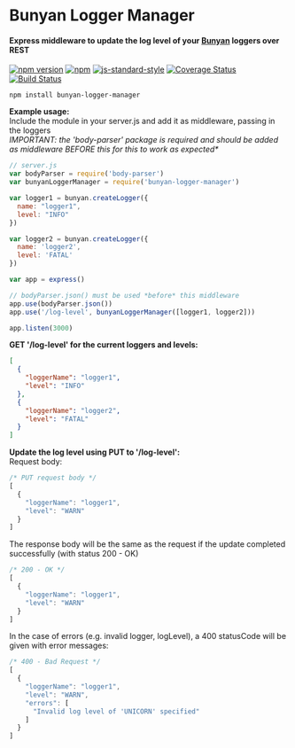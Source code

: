 # Bunyan Logger Manager
#### Express middleware to update the log level of your [Bunyan](https://github.com/trentm/node-bunyan) loggers over REST

[![npm version](https://badge.fury.io/js/bunyan-logger-manager.svg)](https://badge.fury.io/js/bunyan-logger-manager)
[![npm](https://img.shields.io/npm/dm/bunyan-logger-manager.svg)](https://www.npmjs.com/package/bunyan-logger-manager)
[![js-standard-style](https://img.shields.io/badge/code%20style-standard-brightgreen.svg)](http://standardjs.com/)
[![Coverage Status](https://coveralls.io/repos/github/MentalAtom/BunyanLoggerManager/badge.svg?branch=master)](https://coveralls.io/github/MentalAtom/BunyanLoggerManager?branch=master)
[![Build Status](https://travis-ci.org/MentalAtom/BunyanLoggerManager.svg?branch=master)](https://travis-ci.org/MentalAtom/BunyanLoggerManager)
```
npm install bunyan-logger-manager
```

**Example usage:**  
Include the module in your server.js and add it as middleware, passing in the loggers  
_IMPORTANT: the 'body-parser' package is required and should be added as middleware BEFORE this for this to work as expected*_
```javascript
// server.js
var bodyParser = require('body-parser')
var bunyanLoggerManager = require('bunyan-logger-manager')

var logger1 = bunyan.createLogger({
  name: "logger1",
  level: "INFO"
})

var logger2 = bunyan.createLogger({
  name: 'logger2',
  level: 'FATAL'
})

var app = express()

// bodyParser.json() must be used *before* this middleware
app.use(bodyParser.json())
app.use('/log-level', bunyanLoggerManager([logger1, logger2]))

app.listen(3000)
```

**GET '/log-level' for the current loggers and levels:**
```json
[
  {
    "loggerName": "logger1",
    "level": "INFO"
  },
  {
    "loggerName": "logger2",
    "level": "FATAL"
  }
]
```

**Update the log level using PUT to '/log-level':**  
Request body:
```javascript
/* PUT request body */
[
  {
    "loggerName": "logger1",
    "level": "WARN"
  }
]
```
The response body will be the same as the request if the update completed successfully (with status 200 - OK)
```javascript
/* 200 - OK */
[
  {
    "loggerName": "logger1",
    "level": "WARN"
  }
]
```
In the case of errors (e.g. invalid logger, logLevel), a 400 statusCode will be given with error messages:
```javascript
/* 400 - Bad Request */
[
  {
    "loggerName": "logger1",
    "level": "WARN",
    "errors": [
      "Invalid log level of 'UNICORN' specified"
    ]
  }
]
```
